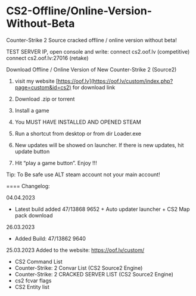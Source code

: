 # CS2-Offline/Online-Version-Without-Beta
Counter-Strike 2 Source cracked offline / online version without beta!

TEST SERVER IP, open console and write: 
connect cs2.oof.lv (competitive)
connect cs2.oof.lv:27016 (retake)

Download Offline / Online Version of New Counter-Strike 2 (Source2) 




1. visit my website [https://oof.lv](https://oof.lv/custom/index.php?page=custom&id=cs2) for download link

2. Download .zip or torrent

3. Install a game

4. You MUST HAVE INSTALLED AND OPENED STEAM

5. Run a shortcut from desktop or from dir Loader.exe

6. New updates will be showed on launcher. If there is new updates, hit update button

7. Hit “play a game button”. Enjoy !!!

Tip: To Be safe use ALT steam account not your main account!


====
Changelog:

04.04.2023

- Latest build added 47/13868 9652 + Auto updater launcher + CS2 Map pack download

26.03.2023
- Added Build: 47/13862 9640

25.03.2023
Added to the website: https://oof.lv/custom/

- CS2 Command List
- Counter-Strike: 2 Convar List (CS2 Source2 Engine)
- Counter-Strike: 2 CRACKED SERVER LIST (CS2 Source2 Engine)
- cs2 fcvar flags
- CS2 Entity list
